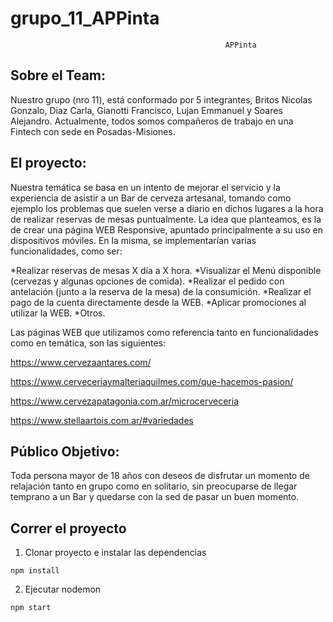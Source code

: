 # grupo_11_APPinta

                                                    APPinta
                                                                   
## Sobre el Team:

Nuestro grupo (nro 11), está conformado por 5 integrantes, Britos Nicolas Gonzalo, Diaz Carla, Gianotti Francisco, Lujan Emmanuel y Soares Alejandro. Actualmente, todos somos compañeros de trabajo en una Fintech con sede en Posadas-Misiones.

## El proyecto: 

Nuestra temática se basa en un intento de mejorar el servicio y la experiencia de asistir a un Bar de cerveza artesanal, tomando como ejemplo los problemas que suelen verse a diario en dichos lugares a la hora de realizar reservas de mesas puntualmente.
La idea que planteamos, es la de crear una página WEB Responsive, apuntado principalmente a su uso en dispositivos móviles. En la misma, se implementarían varias funcionalidades, como ser:

*Realizar reservas de mesas X día a X hora.
*Visualizar el Menú disponible (cervezas y algunas opciones de comida).
*Realizar el pedido con antelación (junto a la reserva de la mesa) de la consumición.
*Realizar el pago de la cuenta directamente desde la WEB.
*Aplicar promociones al utilizar la WEB.
*Otros.

Las páginas WEB que utilizamos como referencia tanto en funcionalidades como en temática, son las siguientes:


https://www.cervezaantares.com/

https://www.cerveceriaymalteriaquilmes.com/que-hacemos-pasion/

https://www.cervezapatagonia.com.ar/microcerveceria

https://www.stellaartois.com.ar/#variedades


## Público Objetivo:

Toda persona mayor de 18 años con deseos de disfrutar un momento de relajación tanto en grupo como en solitario, sin preocuparse de llegar temprano a un Bar y quedarse con la sed de pasar un buen momento.

## Correr el proyecto
1) Clonar proyecto e instalar las dependencias
```
npm install
```
2) Ejecutar nodemon
```
npm start
```


